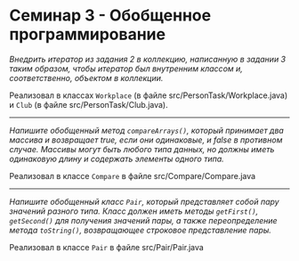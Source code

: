 # Семинар 3 - Обобщенное программирование

*Внедрить итератор из задания 2 в коллекцию, написанную в задании 3 таким образом,
чтобы итератор был внутренним классом и, соответственно, объектом в коллекции.*

Реализовал в классах `Workplace` (в файле src/PersonTask/Workplace.java) и `Club` (в файле src/PersonTask/Club.java).

---

*Напишите обобщенный метод `compareArrays()`, который принимает два массива и
возвращает true, если они одинаковые, и false в противном случае. Массивы могут быть
любого типа данных, но должны иметь одинаковую длину и содержать элементы одного
типа.*

Реализовал в классе `Compare` в файле src/Compare/Compare.java

---

*Напишите обобщенный класс `Pair`, который представляет собой пару значений разного типа. Класс должен иметь методы `getFirst()`, `getSecond()` для получения значений
пары, а также переопределение метода `toString()`, возвращающее строковое представление пары.*

Реализовал в классе `Pair` в файле src/Pair/Pair.java